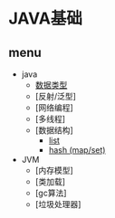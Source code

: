 # JAVA基础

## menu
* java
  * [数据类型](./数据类型.md)
  * [反射/泛型]
  * [网络编程]
  * [多线程]
  * [数据结构]
    * [list](./数据结构.md)
    * [hash (map/set)](./数据结构.md)
* JVM
  * [内存模型]
  * [类加载]
  * [gc算法]
  * [垃圾处理器]
